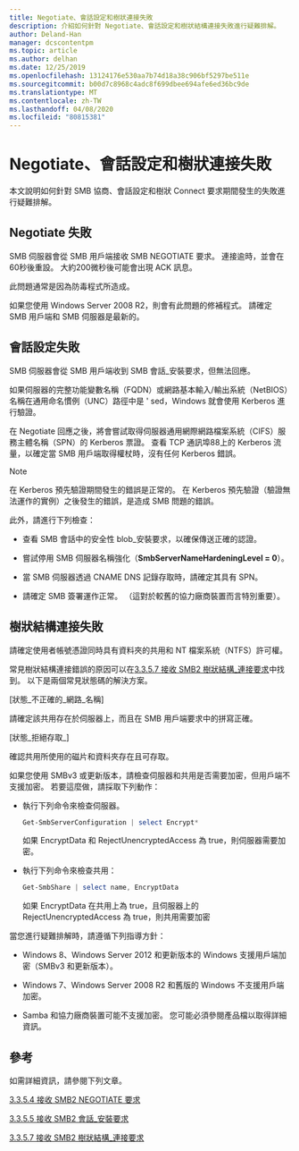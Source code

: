 ```yaml
---
title: Negotiate、會話設定和樹狀連接失敗
description: 介紹如何針對 Negotiate、會話設定和樹狀結構連接失敗進行疑難排解。
author: Deland-Han
manager: dcscontentpm
ms.topic: article
ms.author: delhan
ms.date: 12/25/2019
ms.openlocfilehash: 13124176e530aa7b74d18a38c906bf5297be511e
ms.sourcegitcommit: b00d7c8968c4adc8f699dbee694afe6ed36bc9de
ms.translationtype: MT
ms.contentlocale: zh-TW
ms.lasthandoff: 04/08/2020
ms.locfileid: "80815381"
---
```

# <a name="negotiate-session-setup-and-tree-connect-failures"></a>Negotiate、會話設定和樹狀連接失敗

本文說明如何針對 SMB 協商、會話設定和樹狀 Connect 要求期間發生的失敗進行疑難排解。

## <a name="negotiate-fails"></a>Negotiate 失敗

SMB 伺服器會從 SMB 用戶端接收 SMB NEGOTIATE 要求。 連接逾時，並會在60秒後重設。 大約200微秒後可能會出現 ACK 訊息。

此問題通常是因為防毒程式所造成。

如果您使用 Windows Server 2008 R2，則會有此問題的修補程式。 請確定 SMB 用戶端和 SMB 伺服器是最新的。

## <a name="session-setup-fails"></a>會話設定失敗

SMB 伺服器會從 SMB 用戶端收到 SMB 會話\_安裝要求，但無法回應。

如果伺服器的完整功能變數名稱（FQDN）或網路基本輸入/輸出系統（NetBIOS）名稱在通用命名慣例（UNC）路徑中是 ' sed，Windows 就會使用 Kerberos 進行驗證。

在 Negotiate 回應之後，將會嘗試取得伺服器通用網際網路檔案系統（CIFS）服務主體名稱（SPN）的 Kerberos 票證。 查看 TCP 通訊埠88上的 Kerberos 流量，以確定當 SMB 用戶端取得權杖時，沒有任何 Kerberos 錯誤。

> [!NOTE]
> 在 Kerberos 預先驗證期間發生的錯誤是正常的。 在 Kerberos 預先驗證（驗證無法運作的實例）之後發生的錯誤，是造成 SMB 問題的錯誤。

此外，請進行下列檢查：

- 查看 SMB 會話中的安全性 blob\_安裝要求，以確保傳送正確的認證。

- 嘗試停用 SMB 伺服器名稱強化（**SmbServerNameHardeningLevel = 0**）。

- 當 SMB 伺服器透過 CNAME DNS 記錄存取時，請確定其具有 SPN。

- 請確定 SMB 簽署運作正常。 （這對於較舊的協力廠商裝置而言特別重要）。

## <a name="tree-connect-fails"></a>樹狀結構連接失敗

請確定使用者帳號憑證同時具有資料夾的共用和 NT 檔案系統（NTFS）許可權。

常見樹狀結構連接錯誤的原因可以在[3.3.5.7 接收 SMB2 樹狀結構\_連接要求](https://docs.microsoft.com/openspecs/windows_protocols/ms-smb2/652e0c14-5014-4470-999d-b174d7b2da87)中找到。 以下是兩個常見狀態碼的解決方案。

\[狀態\_不正確的\_網路\_名稱\]

請確定該共用存在於伺服器上，而且在 SMB 用戶端要求中的拼寫正確。

\[狀態\_拒絕存取\_\]

確認共用所使用的磁片和資料夾存在且可存取。

如果您使用 SMBv3 或更新版本，請檢查伺服器和共用是否需要加密，但用戶端不支援加密。 若要這麼做，請採取下列動作：

- 執行下列命令來檢查伺服器。

  ```PowerShell
  Get-SmbServerConfiguration | select Encrypt*
  ```

  如果 EncryptData 和 RejectUnencryptedAccess 為 true，則伺服器需要加密。

- 執行下列命令來檢查共用：

  ```PowerShell
  Get-SmbShare | select name, EncryptData  
  ```

  如果 EncryptData 在共用上為 true，且伺服器上的 RejectUnencryptedAccess 為 true，則共用需要加密

當您進行疑難排解時，請遵循下列指導方針：

- Windows 8、Windows Server 2012 和更新版本的 Windows 支援用戶端加密（SMBv3 和更新版本）。

- Windows 7、Windows Server 2008 R2 和舊版的 Windows 不支援用戶端加密。

- Samba 和協力廠商裝置可能不支援加密。 您可能必須參閱產品檔以取得詳細資訊。

## <a name="references"></a>參考

如需詳細資訊，請參閱下列文章。

[3.3.5.4 接收 SMB2 NEGOTIATE 要求](https://docs.microsoft.com/openspecs/windows_protocols/ms-smb2/b39f253e-4963-40df-8dff-2f9040ebbeb1)

[3.3.5.5 接收 SMB2 會話\_安裝要求](https://docs.microsoft.com/openspecs/windows_protocols/ms-smb2/e545352b-9f2b-4c5e-9350-db46e4f6755e)

[3.3.5.7 接收 SMB2 樹狀結構\_連接要求](https://docs.microsoft.com/openspecs/windows_protocols/ms-smb2/652e0c14-5014-4470-999d-b174d7b2da87?redirectedfrom=MSDN)
